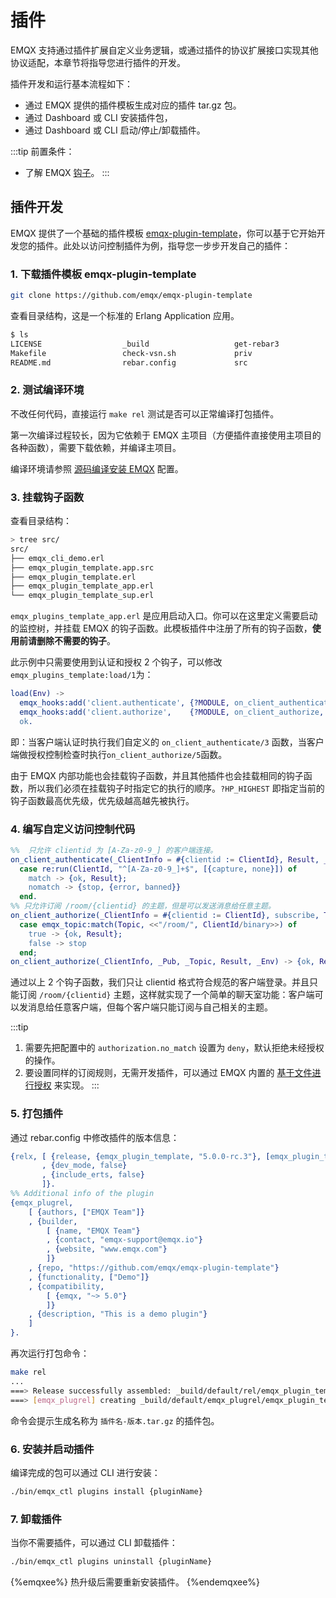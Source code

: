 # 插件

EMQX 支持通过插件扩展自定义业务逻辑，或通过插件的协议扩展接口实现其他协议适配，本章节将指导您进行插件的开发。

插件开发和运行基本流程如下：

- 通过 EMQX 提供的插件模板生成对应的插件 tar.gz 包。
- 通过 Dashboard 或 CLI 安装插件包，
- 通过 Dashboard 或 CLI 启动/停止/卸载插件。

:::tip 前置条件：

- 了解 EMQX [钩子](./hooks.md)。
  :::

## 插件开发

EMQX 提供了一个基础的插件模板 [emqx-plugin-template](https://github.com/emqx/emqx-plugin-template)，你可以基于它开始开发您的插件。此处以访问控制插件为例，指导您一步步开发自己的插件：

### 1. 下载插件模板 emqx-plugin-template

```sh
git clone https://github.com/emqx/emqx-plugin-template
```

查看目录结构，这是一个标准的 Erlang Application 应用。

```sh
$ ls
LICENSE                  _build                   get-rebar3
Makefile                 check-vsn.sh             priv
README.md                rebar.config             src
```

### 2. 测试编译环境

不改任何代码，直接运行 `make rel` 测试是否可以正常编译打包插件。

第一次编译过程较长，因为它依赖于 EMQX 主项目（方便插件直接使用主项目的各种函数），需要下载依赖，并编译主项目。

编译环境请参照 [源码编译安装 EMQX](../deploy/install-source.md) 配置。

### 3. 挂载钩子函数

查看目录结构：

```sh
> tree src/
src/
├── emqx_cli_demo.erl
├── emqx_plugin_template.app.src
├── emqx_plugin_template.erl
├── emqx_plugin_template_app.erl
└── emqx_plugin_template_sup.erl
```

`emqx_plugins_template_app.erl` 是应用启动入口。你可以在这里定义需要启动的监控树，并挂载 EMQX 的钩子函数。此模板插件中注册了所有的钩子函数，**使用前请删除不需要的钩子**。

此示例中只需要使用到认证和授权 2 个钩子，可以修改`emqx_plugins_template:load/1`为：

```erlang
load(Env) ->
  emqx_hooks:add('client.authenticate', {?MODULE, on_client_authenticate, [Env]}, ?HP_HIGHEST),
  emqx_hooks:add('client.authorize',    {?MODULE, on_client_authorize, [Env]}, ?HP_HIGHEST),
  ok.
```

即：当客户端认证时执行我们自定义的 `on_client_authenticate/3` 函数，当客户端做授权控制检查时执行`on_client_authorize/5`函数。

由于 EMQX 内部功能也会挂载钩子函数，并且其他插件也会挂载相同的钩子函数，所以我们必须在挂载钩子时指定它的执行的顺序。`?HP_HIGHEST` 即指定当前的钩子函数最高优先级，优先级越高越先被执行。

### 4. 编写自定义访问控制代码

```erlang
%%  只允许 clientid 为 [A-Za-z0-9_] 的客户端连接。
on_client_authenticate(_ClientInfo = #{clientid := ClientId}, Result, _Env) ->
  case re:run(ClientId, "^[A-Za-z0-9_]+$", [{capture, none}]) of
    match -> {ok, Result};
    nomatch -> {stop, {error, banned}}
  end.
%% 只允许订阅 /room/{clientid} 的主题，但是可以发送消息给任意主题。
on_client_authorize(_ClientInfo = #{clientid := ClientId}, subscribe, Topic, Result, _Env) ->
  case emqx_topic:match(Topic, <<"/room/", ClientId/binary>>) of
    true -> {ok, Result};
    false -> stop
  end;
on_client_authorize(_ClientInfo, _Pub, _Topic, Result, _Env) -> {ok, Result}.
```

通过以上 2 个钩子函数，我们只让 clientid 格式符合规范的客户端登录。并且只能订阅 `/room/{clientid}` 主题，这样就实现了一个简单的聊天室功能：客户端可以发消息给任意客户端，但每个客户端只能订阅与自己相关的主题。

:::tip

1. 需要先把配置中的 `authorization.no_match` 设置为 `deny`，默认拒绝未经授权的操作。
2. 要设置同样的订阅规则，无需开发插件，可以通过 EMQX 内置的 [基于文件进行授权](../access-control/authz/file.md) 来实现。
:::

### 5. 打包插件

通过 rebar.config 中修改插件的版本信息：

```erlang
{relx, [ {release, {emqx_plugin_template, "5.0.0-rc.3"}, [emqx_plugin_template, map_sets]}
       , {dev_mode, false}
       , {include_erts, false}
       ]}.
%% Additional info of the plugin
{emqx_plugrel,
    [ {authors, ["EMQX Team"]}
    , {builder,
        [ {name, "EMQX Team"}
        , {contact, "emqx-support@emqx.io"}
        , {website, "www.emqx.com"}
        ]}
    , {repo, "https://github.com/emqx/emqx-plugin-template"}
    , {functionality, ["Demo"]}
    , {compatibility,
        [ {emqx, "~> 5.0"}
        ]}
    , {description, "This is a demo plugin"}
    ]
}.
```

再次运行打包命令：

```sh
make rel
...
===> Release successfully assembled: _build/default/rel/emqx_plugin_template
===> [emqx_plugrel] creating _build/default/emqx_plugrel/emqx_plugin_template-5.0.0-rc.3.tar.gz
```

命令会提示生成名称为 `插件名-版本.tar.gz` 的插件包。

### 6. 安装并启动插件

编译完成的包可以通过 CLI 进行安装：

```bash
./bin/emqx_ctl plugins install {pluginName}
```

### 7. 卸载插件

当你不需要插件，可以通过 CLI 卸载插件：

```bash
./bin/emqx_ctl plugins uninstall {pluginName}
```

{%emqxee%}
热升级后需要重新安装插件。
{%endemqxee%}
